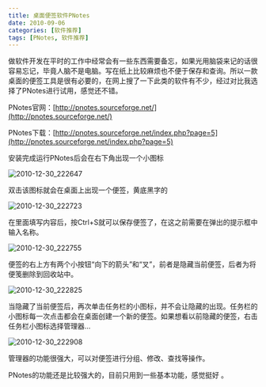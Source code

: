 ```yaml
---
title: 桌面便签软件PNotes
date: 2010-09-06
categories: [软件推荐]
tags: [PNotes, 软件推荐]
---
```


做软件开发在平时的工作中经常会有一些东西需要备忘，如果光用脑袋来记的话很容易忘记，毕竟人脑不是电脑。写在纸上比较麻烦也不便于保存和查询。所以一款桌面的便签工具是很有必要的，在网上搜了一下此类的软件有不少，经过对比我选择了PNotes进行试用，感觉还不错。

PNotes官网：[http://pnotes.sourceforge.net/](http://pnotes.sourceforge.net/)

PNotes下载：[http://pnotes.sourceforge.net/index.php?page=5](http://pnotes.sourceforge.net/index.php?page=5)

安装完成运行PNotes后会在右下角出现一个小图标

![2010-12-30_222647](http://oec2003.qiniudn.com/2010-12-30_222647.gif)

双击该图标就会在桌面上出现一个便签，黄底黑字的

![2010-12-30_222723](http://oec2003.qiniudn.com/2010-12-30_222723.gif)

在里面填写内容后，按Ctrl+S就可以保存便签了，在这之前需要在弹出的提示框中输入名称。

![2010-12-30_222755](http://oec2003.qiniudn.com/2010-12-30_222755.gif)

便签的右上方有两个小按钮“向下的箭头”和“叉”，前者是隐藏当前便签，后者为将便笺删除到回收站中。

![2010-12-30_222825](http://oec2003.qiniudn.com/2010-12-30_222825.gif)

当隐藏了当前便签后，再次单击任务栏的小图标，并不会让隐藏的出现。任务栏的小图标每一次点击都会在桌面创建一个新的便签。如果想看以前隐藏的便签，右击任务栏小图标选择管理器…

![2010-12-30_222908](http://oec2003.qiniudn.com/2010-12-30_222908.gif)

管理器的功能很强大，可以对便签进行分组、修改、查找等操作。

PNotes的功能还是比较强大的，目前只用到一些基本功能，感觉挺好 。


